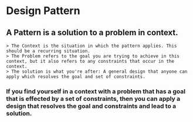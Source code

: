 # Design Pattern
## A Pattern is a solution to a problem in context.
	> The Context is the situation in which the pattern applies. This should be a recurring situation.
	> The Problem refers to the goal you are trying to achieve in this context, but it also refers to any constraints that occur in the context.
	> The solution is what you're after: A general design that anyone can apply which resolves the goal and set of constraints.
	
###  If you find yourself in a context with a problem that has a goal that is effected by a set of constraints, then you can apply a design that resolves the goal and constraints and lead to a solution. 